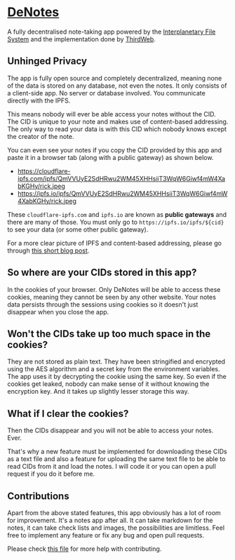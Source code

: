 # [DeNotes](https://denotes.vercel.app/)

A fully decentralised note-taking app powered by the [Interplanetary File System](https://ipfs.io) and the implementation done by [ThirdWeb](https://portal.thirdweb.com/storage).

## Unhinged Privacy

The app is fully open source and completely decentralized, meaning none of the data is stored on any database, not even the notes. It only consists of a client-side app. No server or database involved. You communicate directly with the IPFS.

This means nobody will ever be able access your notes without the CID. The CID is unique to your note and makes use of content-based addressing. The only way to read your data is with this CID which nobody knows except the creator of the note.

You can even see your notes if you copy the CID provided by this app and paste it in a browser tab (along with a public gateway) as shown below.

- https://cloudflare-ipfs.com/ipfs/QmVVUyE2SdHRwu2WM45XHHsiiT3WqW6Giwf4mW4XabKGHy/rick.jpeg
- https://ipfs.io/ipfs/QmVVUyE2SdHRwu2WM45XHHsiiT3WqW6Giwf4mW4XabKGHy/rick.jpeg

These `cloudflare-ipfs.com` and `ipfs.io` are known as **public gateways** and there are many of those. You must only go to `https://ipfs.io/ipfs/${cid}` to see your data (or some other public gateway).

For a more clear picture of IPFS and content-based addressing, please go through [this short blog post](https://electroblog.hashnode.dev/beginners-guide-to-ipfs).

## So where are your CIDs stored in this app?

In the cookies of your browser. Only DeNotes will be able to access these cookies, meaning they cannot be seen by any other website. Your notes data persists through the sessions using cookies so it doesn't just disappear when you close the app.

## Won't the CIDs take up too much space in the cookies?

They are not stored as plain text. They have been stringified and encrypted using the AES algorithm and a secret key from the environment variables. The app uses it by decrypting the cookie using the same key. So even if the cookies get leaked, nobody can make sense of it without knowing the encryption key. And it takes up slightly lesser storage this way.

## What if I clear the cookies?

Then the CIDs disappear and you will not be able to access your notes. Ever.

That's why a new feature must be implemented for downloading these CIDs as a text file and also a feature for uploading the same text file to be able to read CIDs from it and load the notes. I will code it or you can open a pull request if you do it before me.

## Contributions

Apart from the above stated features, this app obviously has a lot of room for improvement. It's a notes app after all. It can take markdown for the notes, it can take check lists and images, the possibilities are limitless. Feel free to implement any feature or fix any bug and open pull requests.

Please check [this file](/CONTRIBUTING.md) for more help with contributing.
